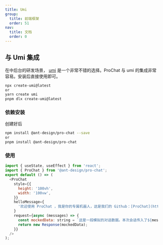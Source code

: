```yaml
---
title: Umi
group:
  title: 前端框架
  order: 51
nav:
  title: 文档
  order: 0
---
```


## 与 Umi 集成

在中后台的研发场景， [umi](https://umijs.org/) 是一个非常不错的选择。ProChat 与 umi 的集成非常容易。安装后直接使用即可。

```bash
npx create-umi@latest
or
yarn create umi
pnpm dlx create-umi@latest
```

### 依赖安装

创建好后

```bash
npm install @ant-design/pro-chat --save
or
pnpm install @ant-design/pro-chat
```

### 使用

```js
import { useState, useEffect } from 'react';
import { ProChat } from '@ant-design/pro-chat';
export default () => (
  <ProChat
    style={{
      height: '100vh',
      width: '100vw',
    }}
    helloMessage={
      '欢迎使用 ProChat ，我是你的专属机器人，这是我们的 Github：[ProChat](https://github.com/ant-design/pro-chat)'
    }
    request={async (messages) => {
      const mockedData: string = `这是一段模拟的对话数据。本次会话传入了${messages.length}条消息`;
      return new Response(mockedData);
    }}
  />
);
```
